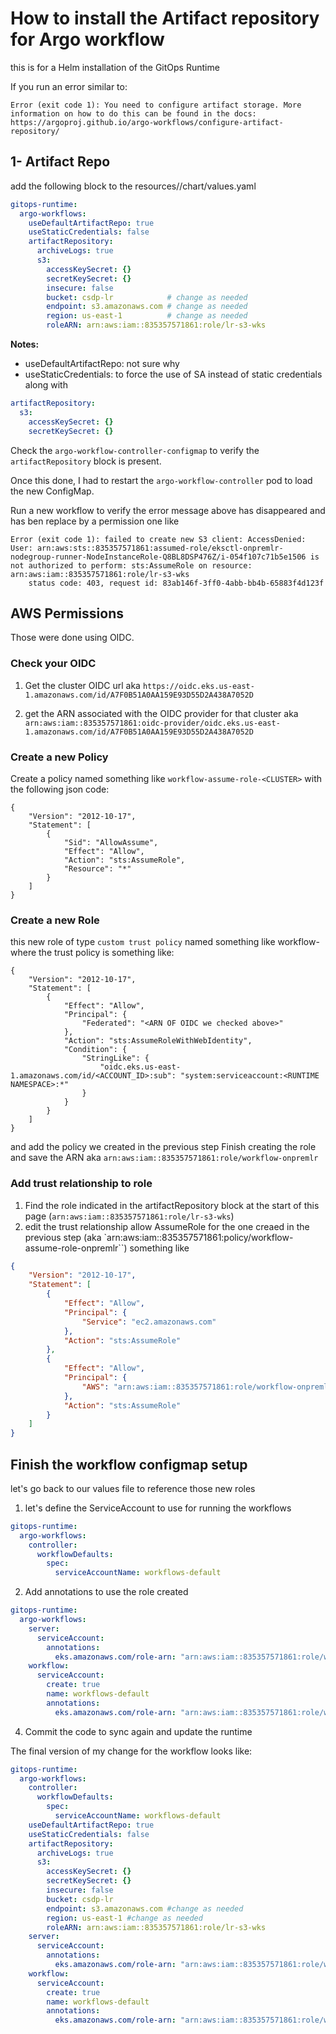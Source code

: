 # How to install the Artifact repository for Argo workflow

this is for a Helm installation of the GitOps Runtime

If you run an error similar to:
```
Error (exit code 1): You need to configure artifact storage. More information on how to do this can be found in the docs: https://argoproj.github.io/argo-workflows/configure-artifact-repository/  
```

## 1- Artifact Repo
add the following block to the resources/<RUNTIME>/chart/values.yaml

```yaml
gitops-runtime:
  argo-workflows:
    useDefaultArtifactRepo: true  
    useStaticCredentials: false   
    artifactRepository:
      archiveLogs: true
      s3:
        accessKeySecret: {}
        secretKeySecret: {}
        insecure: false
        bucket: csdp-lr            # change as needed
        endpoint: s3.amazonaws.com # change as needed
        region: us-east-1          # change as needed
        roleARN: arn:aws:iam::835357571861:role/lr-s3-wks

```

**Notes:**
  - useDefaultArtifactRepo: not sure why
  - useStaticCredentials: to force the use of SA instead of static credentials along with
  ```yaml
  artifactRepository:
    s3:
      accessKeySecret: {}
      secretKeySecret: {}
  ```

Check the `argo-workflow-controller-configmap` to verify the `artifactRepository` block is present.

Once this done, I had to restart the `argo-workflow-controller` pod to load the new ConfigMap.

Run a new workflow to verify the error message above has disappeared and has ben replace by a permission one like
```
Error (exit code 1): failed to create new S3 client: AccessDenied: User: arn:aws:sts::835357571861:assumed-role/eksctl-onpremlr-nodegroup-runner-NodeInstanceRole-Q8BL8DSP476Z/i-054f107c71b5e1506 is not authorized to perform: sts:AssumeRole on resource: arn:aws:iam::835357571861:role/lr-s3-wks
	status code: 403, request id: 83ab146f-3ff0-4abb-bb4b-65883f4d123f  
```

## AWS Permissions

Those were done using OIDC.

### Check your OIDC

1. Get the cluster OIDC url aka `https://oidc.eks.us-east-1.amazonaws.com/id/A7F0B51A0AA159E93D55D2A438A7052D`

2. get the ARN associated with the OIDC provider for that cluster aka `arn:aws:iam::835357571861:oidc-provider/oidc.eks.us-east-1.amazonaws.com/id/A7F0B51A0AA159E93D55D2A438A7052D`

### Create a new Policy

Create a policy named something like `workflow-assume-role-<CLUSTER>` with the following json code:
```
{
	"Version": "2012-10-17",
	"Statement": [
		{
			"Sid": "AllowAssume",
			"Effect": "Allow",
			"Action": "sts:AssumeRole",
			"Resource": "*"
		}
	]
}
```

### Create a new Role
this new role of type `custom trust policy` named something like workflow-<CLUSTER> where the trust policy is something like:
```
{
    "Version": "2012-10-17",
    "Statement": [
        {
            "Effect": "Allow",
            "Principal": {
                "Federated": "<ARN OF OIDC we checked above>"
            },
            "Action": "sts:AssumeRoleWithWebIdentity",
            "Condition": {
                "StringLike": {
                    "oidc.eks.us-east-1.amazonaws.com/id/<ACCOUNT_ID>:sub": "system:serviceaccount:<RUNTIME NAMESPACE>:*"
                }
            }
        }
    ]
}
```

and add the policy we created in the previous step
Finish creating the role and save the ARN aka `arn:aws:iam::835357571861:role/workflow-onpremlr`

### Add trust relationship to role

1. Find the role indicated in the artifactRepository block at the start of this page (`arn:aws:iam::835357571861:role/lr-s3-wks`)
2. edit the trust relationship allow AssumeRole for the one creaed in the previous step (aka `arn:aws:iam::835357571861:policy/workflow-assume-role-onpremlr``) something like

```json
{
    "Version": "2012-10-17",
    "Statement": [
        {
            "Effect": "Allow",
            "Principal": {
                "Service": "ec2.amazonaws.com"
            },
            "Action": "sts:AssumeRole"
        },
        {
            "Effect": "Allow",
            "Principal": {
                "AWS": "arn:aws:iam::835357571861:role/workflow-onpremlr"
            },
            "Action": "sts:AssumeRole"
        }
    ]
}
```

## Finish the workflow configmap setup

let's go back to our values file to reference those new roles

1. let's define the ServiceAccount to use for running the workflows
```yaml
gitops-runtime:
  argo-workflows:
    controller:
      workflowDefaults:
        spec:
          serviceAccountName: workflows-default
```
2. Add annotations to use the role created
```yaml
gitops-runtime:
  argo-workflows:
    server:
      serviceAccount:
        annotations:
          eks.amazonaws.com/role-arn: "arn:aws:iam::835357571861:role/workflow-onpremlr"
    workflow:
      serviceAccount:
        create: true
        name: workflows-default
        annotations:
          eks.amazonaws.com/role-arn: "arn:aws:iam::835357571861:role/workflow-onpremlr"    
```
4. Commit the code to sync again and update the runtime

The final version of my change for the workflow looks like:
```yaml
gitops-runtime:
  argo-workflows:
    controller:
      workflowDefaults:
        spec:
          serviceAccountName: workflows-default
    useDefaultArtifactRepo: true
    useStaticCredentials: false    
    artifactRepository:
      archiveLogs: true
      s3:
        accessKeySecret: {}
        secretKeySecret: {}
        insecure: false
        bucket: csdp-lr
        endpoint: s3.amazonaws.com #change as needed
        region: us-east-1 #change as needed
        roleARN: arn:aws:iam::835357571861:role/lr-s3-wks
    server:
      serviceAccount:
        annotations:
          eks.amazonaws.com/role-arn: "arn:aws:iam::835357571861:role/workflow-onpremlr"
    workflow:
      serviceAccount:
        create: true
        name: workflows-default
        annotations:
          eks.amazonaws.com/role-arn: "arn:aws:iam::835357571861:role/workflow-onpremlr"    

```
